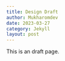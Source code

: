 ```yaml
---
title: Design Draft
author: Mukharomdev
date: 2023-03-27
category: Jekyll
layout: post
---
```


This is an draft page.
